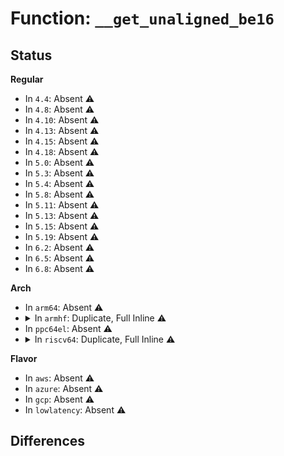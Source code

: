 # Function: <code>__get_unaligned_be16</code>

## Status
<b>Regular</b>
<ul>
<li>
In <code>4.4</code>: Absent ⚠️
</li>
<li>
In <code>4.8</code>: Absent ⚠️
</li>
<li>
In <code>4.10</code>: Absent ⚠️
</li>
<li>
In <code>4.13</code>: Absent ⚠️
</li>
<li>
In <code>4.15</code>: Absent ⚠️
</li>
<li>
In <code>4.18</code>: Absent ⚠️
</li>
<li>
In <code>5.0</code>: Absent ⚠️
</li>
<li>
In <code>5.3</code>: Absent ⚠️
</li>
<li>
In <code>5.4</code>: Absent ⚠️
</li>
<li>
In <code>5.8</code>: Absent ⚠️
</li>
<li>
In <code>5.11</code>: Absent ⚠️
</li>
<li>
In <code>5.13</code>: Absent ⚠️
</li>
<li>
In <code>5.15</code>: Absent ⚠️
</li>
<li>
In <code>5.19</code>: Absent ⚠️
</li>
<li>
In <code>6.2</code>: Absent ⚠️
</li>
<li>
In <code>6.5</code>: Absent ⚠️
</li>
<li>
In <code>6.8</code>: Absent ⚠️
</li>
</ul>
<b>Arch</b>
<ul>
<li>
In <code>arm64</code>: Absent ⚠️
</li>
<li>
<details>
<summary>In <code>armhf</code>: Duplicate, Full Inline ⚠️</summary>

**Collision:** Static Duplication

**Inline:** Full

**Transformation:** False

**Instances:**

```
In fs/ecryptfs/crypto.c (c06b5ff8)
Location: include/linux/unaligned/be_byteshift.h:7
Inline: True
```
```
In block/partitions/ldm.c (c07ae7f4)
Location: include/linux/unaligned/be_byteshift.h:7
Inline: True
Inline callers:
  - block/partitions/ldm.c:ldm_partition
  - block/partitions/ldm.c:ldm_partition
  - block/partitions/ldm.c:ldm_partition
  - block/partitions/ldm.c:ldm_get_vblks
  - block/partitions/ldm.c:ldm_get_vblks
  - block/partitions/ldm.c:ldm_validate_privheads
  - block/partitions/ldm.c:ldm_validate_privheads
```
```
In drivers/scsi/scsi.c (c0a43468)
Location: include/linux/unaligned/be_byteshift.h:7
Inline: True
Inline callers:
  - drivers/scsi/scsi.c:scsi_vpd_inquiry
```
```
In drivers/scsi/scsi_lib.c (c0a49938)
Location: include/linux/unaligned/be_byteshift.h:7
Inline: True
Inline callers:
  - drivers/scsi/scsi_lib.c:scsi_vpd_tpg_id
  - drivers/scsi/scsi_lib.c:scsi_vpd_tpg_id
```
```
In drivers/scsi/scsi_trace.c (c0a54c90)
Location: include/linux/unaligned/be_byteshift.h:7
Inline: True
Inline callers:
  - drivers/scsi/scsi_trace.c:scsi_trace_parse_cdb
  - drivers/scsi/scsi_trace.c:scsi_trace_parse_cdb
  - drivers/scsi/scsi_trace.c:scsi_trace_parse_cdb
  - drivers/scsi/scsi_trace.c:scsi_trace_parse_cdb
```
```
In drivers/scsi/sd.c (c0a5c350)
Location: include/linux/unaligned/be_byteshift.h:7
Inline: True
Inline callers:
  - drivers/scsi/sd.c:sd_revalidate_disk
  - drivers/scsi/sd.c:sd_revalidate_disk
```
```
In drivers/ata/libata-scsi.c (c0a7215c)
Location: include/linux/unaligned/be_byteshift.h:7
Inline: True
Inline callers:
  - drivers/ata/libata-scsi.c:ata_scsi_var_len_cdb_xlat
  - drivers/ata/libata-scsi.c:ata_scsi_security_inout_xlat
```
```
In drivers/net/ppp/ppp_generic.c (c0addba8)
Location: include/linux/unaligned/be_byteshift.h:7
Inline: True
Inline callers:
  - drivers/net/ppp/ppp_generic.c:ppp_receive_nonmp_frame
  - drivers/net/ppp/ppp_generic.c:ppp_receive_nonmp_frame
  - drivers/net/ppp/ppp_generic.c:ppp_receive_frame
  - drivers/net/ppp/ppp_generic.c:ppp_input
  - drivers/net/ppp/ppp_generic.c:ppp_send_frame
```
```
In drivers/firmware/dmi_scan.c (c15a6830)
Location: include/linux/unaligned/be_byteshift.h:7
Inline: True
Inline callers:
  - drivers/firmware/dmi_scan.c:dmi_scan_machine
```
```
In net/core/filter.c (c0d10a4c)
Location: include/linux/unaligned/be_byteshift.h:7
Inline: True
Inline callers:
  - net/core/filter.c:bpf_skb_load_helper_16_no_cache
  - net/core/filter.c:bpf_skb_load_helper_16_no_cache
  - net/core/filter.c:bpf_skb_load_helper_16
  - net/core/filter.c:bpf_skb_load_helper_16
```
```
In net/ipv4/tcp_input.c (c0d85fc8)
Location: include/linux/unaligned/be_byteshift.h:7
Inline: True
Inline callers:
  - net/ipv4/tcp_input.c:tcp_parse_options
  - net/ipv4/tcp_input.c:tcp_parse_options
```
```
In net/ipv4/cipso_ipv4.c (c0ddfc34)
Location: include/linux/unaligned/be_byteshift.h:7
Inline: True
Inline callers:
  - net/ipv4/cipso_ipv4.c:cipso_v4_validate
  - net/ipv4/cipso_ipv4.c:cipso_v4_validate
  - net/ipv4/cipso_ipv4.c:cipso_v4_validate
```
```
In lib/decompress_unlzo.c (c15bd1bc)
Location: include/linux/unaligned/be_byteshift.h:7
Inline: True
Inline callers:
  - lib/decompress_unlzo.c:parse_header
```
</details>
</li>
<li>
In <code>ppc64el</code>: Absent ⚠️
</li>
<li>
<details>
<summary>In <code>riscv64</code>: Duplicate, Full Inline ⚠️</summary>

**Collision:** Static Duplication

**Inline:** Full

**Transformation:** False

**Instances:**

```
In fs/ecryptfs/crypto.c (ffffffe000367054)
Location: include/linux/unaligned/be_byteshift.h:7
Inline: True
```
```
In block/partitions/ldm.c (ffffffe00043e7e4)
Location: include/linux/unaligned/be_byteshift.h:7
Inline: True
Inline callers:
  - block/partitions/ldm.c:ldm_partition
  - block/partitions/ldm.c:ldm_partition
  - block/partitions/ldm.c:ldm_partition
  - block/partitions/ldm.c:ldm_get_vblks
  - block/partitions/ldm.c:ldm_get_vblks
  - block/partitions/ldm.c:ldm_validate_privheads
  - block/partitions/ldm.c:ldm_validate_privheads
```
```
In drivers/scsi/scsi.c (ffffffe0005d82e0)
Location: include/linux/unaligned/be_byteshift.h:7
Inline: True
Inline callers:
  - drivers/scsi/scsi.c:scsi_vpd_inquiry
```
```
In drivers/scsi/scsi_lib.c (ffffffe0005dd9b8)
Location: include/linux/unaligned/be_byteshift.h:7
Inline: True
Inline callers:
  - drivers/scsi/scsi_lib.c:scsi_vpd_tpg_id
  - drivers/scsi/scsi_lib.c:scsi_vpd_tpg_id
```
```
In drivers/scsi/scsi_trace.c (ffffffe0005e7724)
Location: include/linux/unaligned/be_byteshift.h:7
Inline: True
Inline callers:
  - drivers/scsi/scsi_trace.c:scsi_trace_parse_cdb
  - drivers/scsi/scsi_trace.c:scsi_trace_parse_cdb
  - drivers/scsi/scsi_trace.c:scsi_trace_parse_cdb
  - drivers/scsi/scsi_trace.c:scsi_trace_parse_cdb
```
```
In drivers/scsi/sd.c (ffffffe0005ee2f2)
Location: include/linux/unaligned/be_byteshift.h:7
Inline: True
Inline callers:
  - drivers/scsi/sd.c:sd_revalidate_disk
  - drivers/scsi/sd.c:sd_revalidate_disk
```
```
In drivers/ata/libata-scsi.c (ffffffe000600fb2)
Location: include/linux/unaligned/be_byteshift.h:7
Inline: True
Inline callers:
  - drivers/ata/libata-scsi.c:ata_scsi_var_len_cdb_xlat
  - drivers/ata/libata-scsi.c:ata_scsi_security_inout_xlat
```
```
In drivers/net/ppp/ppp_generic.c (ffffffe00062d23c)
Location: include/linux/unaligned/be_byteshift.h:7
Inline: True
Inline callers:
  - drivers/net/ppp/ppp_generic.c:ppp_receive_nonmp_frame
  - drivers/net/ppp/ppp_generic.c:ppp_receive_nonmp_frame
  - drivers/net/ppp/ppp_generic.c:ppp_receive_frame
  - drivers/net/ppp/ppp_generic.c:ppp_input
  - drivers/net/ppp/ppp_generic.c:ppp_send_frame
```
```
In net/core/filter.c (ffffffe000778a60)
Location: include/linux/unaligned/be_byteshift.h:7
Inline: True
Inline callers:
  - net/core/filter.c:bpf_skb_load_helper_16_no_cache
  - net/core/filter.c:bpf_skb_load_helper_16_no_cache
  - net/core/filter.c:bpf_skb_load_helper_16
  - net/core/filter.c:bpf_skb_load_helper_16
```
```
In net/ipv4/tcp_input.c (ffffffe0007daee0)
Location: include/linux/unaligned/be_byteshift.h:7
Inline: True
Inline callers:
  - net/ipv4/tcp_input.c:tcp_parse_options
  - net/ipv4/tcp_input.c:tcp_parse_options
```
```
In net/ipv4/cipso_ipv4.c (ffffffe000826a94)
Location: include/linux/unaligned/be_byteshift.h:7
Inline: True
Inline callers:
  - net/ipv4/cipso_ipv4.c:cipso_v4_validate
  - net/ipv4/cipso_ipv4.c:cipso_v4_validate
  - net/ipv4/cipso_ipv4.c:cipso_v4_validate
```
```
In lib/decompress_unlzo.c (ffffffe00004679c)
Location: include/linux/unaligned/be_byteshift.h:7
Inline: True
Inline callers:
  - lib/decompress_unlzo.c:parse_header
```
</details>
</li>
</ul>
<b>Flavor</b>
<ul>
<li>
In <code>aws</code>: Absent ⚠️
</li>
<li>
In <code>azure</code>: Absent ⚠️
</li>
<li>
In <code>gcp</code>: Absent ⚠️
</li>
<li>
In <code>lowlatency</code>: Absent ⚠️
</li>
</ul>

## Differences
